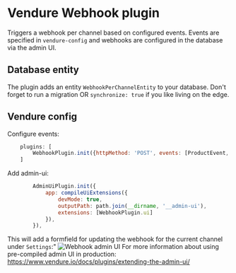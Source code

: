 # Vendure Webhook plugin
Triggers a webhook per channel based on configured events. 
Events are specified in `vendure-config` and webhooks are configured in the database via the admin UI.

## Database entity
The plugin adds an entity `WebhookPerChannelEntity` to your database.
Don't forget to run a migration OR `synchronize: true` if you like living on the edge.

## Vendure config
Configure events:
```js
    plugins: [
        WebhookPlugin.init({httpMethod: 'POST', events: [ProductEvent, ProductVariantChannelEvent, ProductVariantEvent]})
    ]
```
Add admin-ui:
```js
        AdminUiPlugin.init({
            app: compileUiExtensions({
                devMode: true,
                outputPath: path.join(__dirname, '__admin-ui'),
                extensions: [WebhookPlugin.ui]
            }),
        }),
```
This will add a formfield for updating the webhook for the current channel under `Settings`:"
![Webhook admin UI](../docs/webhook-admin-ui.jpeg)
For more information about using pre-compiled admin UI in production: https://www.vendure.io/docs/plugins/extending-the-admin-ui/ 